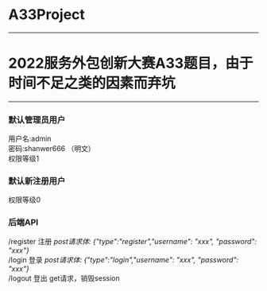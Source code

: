 # A33Project
---
# 2022服务外包创新大赛A33题目，由于时间不足之类的因素而弃坑  
---
### 默认管理员用户  
用户名:admin  
密码:shanwer666 （明文）  
权限等级1  
### 默认新注册用户  
权限等级0  
### 后端API  
/register 注册  _post请求体: {"type":"register","username": "xxx", "password": "xxx"}_  
/login 登录  _post请求体: {"type":"login","username": "xxx", "password": "xxx"}_  
/logout 登出 get请求，销毁session
